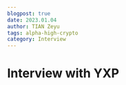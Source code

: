 ```yaml
---
blogpost: true
date: 2023.01.04
author: TIAN Zeyu
tags: alpha-high-crypto
category: Interview
---
```


# Interview with YXP
